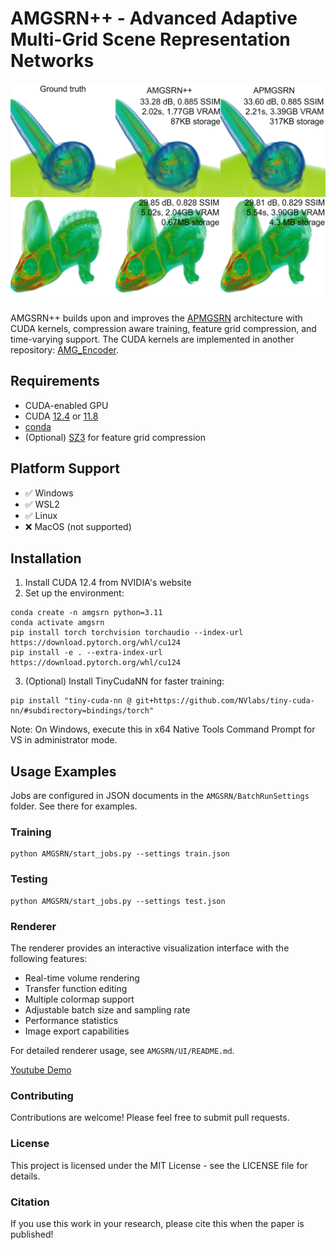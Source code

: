 # AMGSRN++ - Advanced Adaptive Multi-Grid Scene Representation Networks

![AMGSRN++](./figures/renders.jpg)

AMGSRN++ builds upon and improves the [APMGSRN](https://github.com/skywolf829/APMGSRN) architecture with CUDA kernels, compression aware training, feature grid compression, and time-varying support.
The CUDA kernels are implemented in another repository: [AMG_Encoder](https://github.com/skywolf829/AMG_Encoder).

## Requirements
- CUDA-enabled GPU
- CUDA [12.4](https://developer.nvidia.com/cuda-12-4-0-download-archive) or [11.8](https://developer.nvidia.com/cuda-11-8-0-download-archive)
- [conda](https://docs.anaconda.com/miniconda/miniconda-install/)
- (Optional) [SZ3](https://github.com/szcompressor/SZ3) for feature grid compression

## Platform Support
- ✅ Windows
- ✅ WSL2
- ✅ Linux
- ❌ MacOS (not supported)

## Installation
1. Install CUDA 12.4 from NVIDIA's website
2. Set up the environment:
```
conda create -n amgsrn python=3.11
conda activate amgsrn
pip install torch torchvision torchaudio --index-url https://download.pytorch.org/whl/cu124
pip install -e . --extra-index-url https://download.pytorch.org/whl/cu124
```
3. (Optional) Install TinyCudaNN for faster training:
```
pip install "tiny-cuda-nn @ git+https://github.com/NVlabs/tiny-cuda-nn/#subdirectory=bindings/torch"
```
Note: On Windows, execute this in x64 Native Tools Command Prompt for VS in administrator mode.

## Usage Examples
Jobs are configured in JSON documents in the `AMGSRN/BatchRunSettings` folder. See there for examples.

### Training
```
python AMGSRN/start_jobs.py --settings train.json
```
### Testing
```
python AMGSRN/start_jobs.py --settings test.json
```
### Renderer
The renderer provides an interactive visualization interface with the following features:
- Real-time volume rendering
- Transfer function editing
- Multiple colormap support
- Adjustable batch size and sampling rate
- Performance statistics
- Image export capabilities

For detailed renderer usage, see `AMGSRN/UI/README.md`.

[Youtube Demo](https://youtu.be/gesEli7F_JQ)

### Contributing
Contributions are welcome! Please feel free to submit pull requests.

### License
This project is licensed under the MIT License - see the LICENSE file for details.

### Citation
If you use this work in your research, please cite this when the paper is published!

